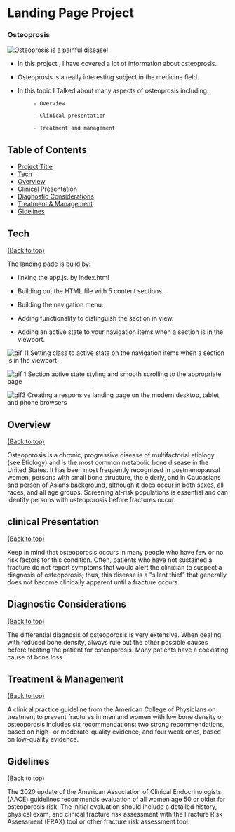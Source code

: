 # Landing Page Project

### Osteoprosis

![Osteoprosis is a painful disease!](https://www.mayoclinic.org/-/media/kcms/gbs/patient-consumer/images/2013/08/26/10/55/ds00128_im02980_mcdc7_osteoporosis-_comparethu_jpg.jpg )

- In this project , I have covered a lot of information about osteoprosis.

- Osteoprosis is a really interesting subject in the medicine field.

- In this topic I Talked about many aspects of osteoprosis including:

           - Overview

           - Clinical presentation

           - Treatment and management
  



## Table of Contents

- [Project Title](#project-title)
- [Tech](#Tech)
- [Overview](#Overview)
- [Clinical Presentation](#clinicalPresentation)
- [Diagnostic Considerations](#DiagnosticConsiderations)
- [Treatment & Management](#Treatment&Management)
- [Gidelines](#Gidelines)


## Tech

[(Back to top)](#table-of-contents)

The landing pade is build by:

- linking the app.js. by index.html

- Building out the HTML file with 5 content sections.

- Building the navigation menu.

- Adding functionality to distinguish the section in view.

- Adding an active state to your navigation items when a section is in the viewport.

![gif 11](https://user-images.githubusercontent.com/90737569/148536543-59386fcf-faf1-48bb-8f05-f537c6147f63.gif)
             Setting class to active state on the navigation items when a section is in the viewport.


![gif 1](https://user-images.githubusercontent.com/90737569/148534292-58cb1443-254f-46f6-b66a-abbaeed77292.gif)
             Section active state styling and smooth scrolling to the appropriate page
             

![gif3](https://user-images.githubusercontent.com/90737569/148534303-402ea1ea-d778-49c2-8007-86470d9e5c47.gif)
             Creating a responsive landing page on the modern desktop, tablet, and phone browsers




## Overview

[(Back to top)](#table-of-contents)

Osteoporosis is a chronic, progressive disease of multifactorial etiology (see Etiology) and is the most common metabolic bone disease in the United States. It has been most frequently recognized in postmenopausal women, persons with small bone structure, the elderly, and in Caucasians and person of Asians background, although it does occur in both sexes, all races, and all age groups. Screening at-risk populations is essential and can identify persons with osteoporosis before fractures occur.
       
## clinical Presentation

[(Back to top)](#table-of-contents)

Keep in mind that osteoporosis occurs in many people who have few or no risk factors for this condition. Often, patients who have not sustained a fracture do not report symptoms that would alert the clinician to suspect a diagnosis of osteoporosis; thus, this disease is a "silent thief" that generally does not become clinically apparent until a fracture occurs.


## Diagnostic Considerations

[(Back to top)](#table-of-contents)

 The differential diagnosis of osteoporosis is very extensive. When dealing with reduced bone density, always rule out the other possible causes before treating the patient for osteoporosis. Many patients have a coexisting cause of bone loss.
          

## Treatment & Management

[(Back to top)](#table-of-contents)

A clinical practice guideline from the American College of Physicians on treatment to prevent fractures in men and women with low bone density or osteoporosis includes six recommendations: two strong recommendations, based on high- or moderate-quality evidence, and four weak ones, based on low-quality evidence. 
      


## Gidelines

[(Back to top)](#table-of-contents)

The 2020 update of the American Association of Clinical Endocrinologists (AACE) guidelines recommends evaluation of all women age 50 or older for osteoporosis risk. The initial evaluation should include a detailed history, physical exam, and clinical fracture risk assessment with the Fracture Risk Assessment (FRAX) tool or other fracture risk assessment tool. 
          
